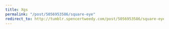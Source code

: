 ```yaml
---
title: Xgs
permalink: "/post/5056953586/square-eye"
redirect_to: http://tumblr.spencertweedy.com/post/5056953586/square-eye
---
```


